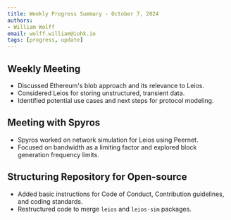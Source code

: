 ```yaml
---
title: Weekly Progress Summary - October 7, 2024
authors:
- William Wolff
email: wolff.william@iohk.io
tags: [progress, update]
---
```


## Weekly Meeting

- Discussed Ethereum's blob approach and its relevance to Leios.
- Considered Leios for storing unstructured, transient data.
- Identified potential use cases and next steps for protocol modeling.

## Meeting with Spyros

- Spyros worked on network simulation for Leios using Peernet.
- Focused on bandwidth as a limiting factor and explored block generation
  frequency limits.

## Structuring Repository for Open-source

- Added basic instructions for Code of Conduct, Contribution guidelines, and
  coding standards.
- Restructured code to merge `leios` and `leios-sim` packages.
